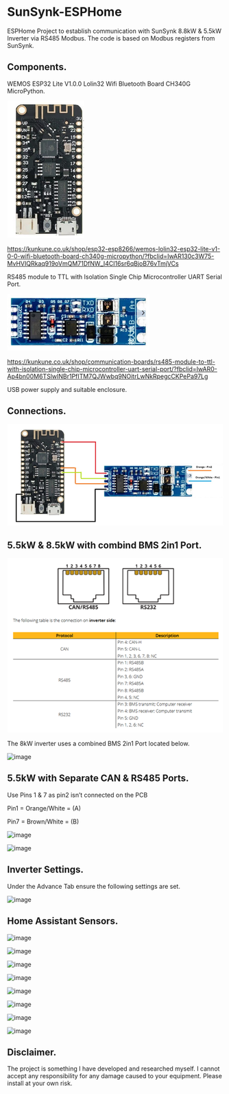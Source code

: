 # SunSynk-ESPHome

ESPHome Project to establish communication with SunSynk 8.8kW & 5.5kW Inverter via RS485 Modbus.
The code is based on Modbus registers from SunSynk.


## Components.

WEMOS ESP32 Lite V1.0.0 Lolin32 Wifi Bluetooth Board CH340G MicroPython.

 ![image](https://github.com/iendicott/Home-Assistant/blob/main/SunSynk%20ESP%20Code/ESPLite.png)

https://kunkune.co.uk/shop/esp32-esp8266/wemos-lolin32-esp32-lite-v1-0-0-wifi-bluetooth-board-ch340g-micropython/?fbclid=IwAR130c3W75-MvHVIQRkaq919oVmQM71DfNW_I4CI16sr6qBjoB76vTmjVCs

RS485 module to TTL with Isolation Single Chip Microcontroller UART Serial Port.

 ![image](https://github.com/iendicott/Home-Assistant/blob/main/SunSynk%20ESP%20Code/RS485%20to%20TTL.png)

https://kunkune.co.uk/shop/communication-boards/rs485-module-to-ttl-with-isolation-single-chip-microcontroller-uart-serial-port/?fbclid=IwAR0-Ap4bn00M6TSlwINBr1PfITM7QJWwbq9NOitrLwNkRpegcCKPePa97Lg

USB power supply and suitable enclosure.

## Connections.

![image](https://github.com/iendicott/Home-Assistant/blob/main/SunSynk%20ESP%20Code/Wiring.png)

## 5.5kW & 8.5kW with combind BMS 2in1 Port.

![image](https://github.com/iendicott/Home-Assistant/blob/main/SunSynk%20ESP%20Code/Connector.png)

The 8kW inverter uses a combined BMS 2in1 Port located below.

![image](https://github.com/tmh88/SunSynk-ESPHome/assets/64529041/91324677-d395-4286-b9b7-e1a9dc8699b6)

## 5.5kW with Separate CAN & RS485 Ports.

Use Pins 1 & 7 as pin2 isn’t connected on the PCB

Pin1 = Orange/White = (A)

Pin7 = Brown/White = (B)


![image](https://github.com/tmh88/SunSynk-ESPHome/assets/64529041/fee9901a-87c0-4516-ad39-8ca6d112aaee)

![image](https://github.com/tmh88/SunSynk-ESPHome/assets/64529041/6c15d0b7-b05d-4d2e-a625-35e3ad27b5b8)


## Inverter Settings.

Under the Advance Tab ensure the following settings are set.

![image](https://github.com/tmh88/SunSynk-ESPHome/assets/64529041/4641d8dc-8c1d-43dc-8bd5-9fc7c54d045b)

## Home Assistant Sensors.

![image](https://github.com/tmh88/SunSynk-ESPHome/assets/64529041/4e40d330-c75b-4e63-85e4-fb7a0d046c6a)

![image](https://github.com/tmh88/SunSynk-ESPHome/assets/64529041/0908f798-dca5-463e-8943-8493e75a6e39)

![image](https://github.com/tmh88/SunSynk-ESPHome/assets/64529041/f9592d58-171e-40f5-b8e7-29be796c736c)

![image](https://github.com/tmh88/SunSynk-ESPHome/assets/64529041/5c232b77-ab9a-44dc-9515-f1f7ecec5444)

![image](https://github.com/tmh88/SunSynk-ESPHome/assets/64529041/defb8fb8-c872-4492-8885-efc5e764e6a8)

![image](https://github.com/tmh88/SunSynk-ESPHome/assets/64529041/1232b788-0735-48ec-b512-598f9044d842)

![image](https://github.com/tmh88/SunSynk-ESPHome/assets/64529041/482d19ca-f02a-4635-a1be-2d37faf92526)

![image](https://github.com/tmh88/SunSynk-ESPHome/assets/64529041/0321d98f-12a8-40d4-a2b0-d4031d7213e6)



## Disclaimer.
The project is something I have developed and researched myself. I cannot accept any responsibility for any damage caused to your equipment. Please install at your own risk.

